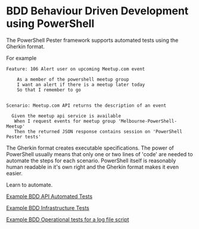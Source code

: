 # BDD Behaviour Driven Development using PowerShell  

The PowerShell Pester framework supports automated tests using the Gherkin format.

For example
````
Feature: 106 Alert user on upcoming Meetup.com event 
   
    As a member of the powershell meetup group
    I want an alert if there is a meetup later today 
    So that I remember to go    


Scenario: Meetup.com API returns the description of an event 

  Given the meetup api service is available
   When I request events for meetup group 'Melbourne-PowerShell-Meetup'
   Then the returned JSON response contains session on 'PowerShell Pester tests' 
````

The Gherkin format creates executable specifications. 
The power of PowerShell usually means that only one or two lines of 'code' are needed to automate the steps for each scenario.
PowerShell itself is reasonably human readable in it's own right and the Gherkin format makes it even easier.

Learn to automate.

[Example BDD API Automated Tests](api)

[Example BDD Infrastructure Tests](api)

[Example BDD Operational tests for a log file script](api)
